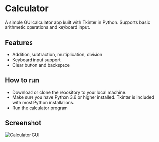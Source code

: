 # Calculator  
A simple GUI calculator app built with Tkinter in Python. Supports basic arithmetic operations and keyboard input.  

## Features  
- Addition, subtraction, multiplication, division  
- Keyboard input support  
- Clear button and backspace  

## How to run  
- Download or clone the repository to your local machine.
- Make sure you have Python 3.6 or higher installed. Tkinter is included with most Python installations.
- Run the calculator program

## Screenshot

![Calculator GUI](main/Calc-Science.PNG)
